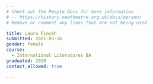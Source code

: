 ```yaml
---
# Check out the People Docs for more information 
# -- https://history.newtheatre.org.uk/docs/person/
# Remove or comment any lines that are not being used 

title: Laura Finckh 
submitted: 2021-03-16 
gender: female
course: 
  - International Literatures BA
graduated: 2019
contact_allowed: true

--- 
```


<!-- Content for a bio here --> 
